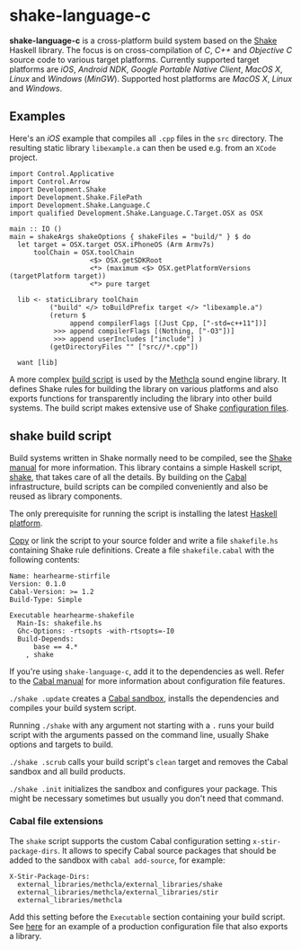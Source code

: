 # shake-language-c

**shake-language-c** is a cross-platform build system based on the [Shake][] Haskell library. The focus is on cross-compilation of *C*, *C++* and *Objective C* source code to various target platforms. Currently supported target platforms are *iOS*, *Android NDK*, *Google Portable Native Client*, *MacOS X*, *Linux* and *Windows* (*MinGW*). Supported host platforms are *MacOS X*, *Linux* and *Windows*.

## Examples

Here's an *iOS* example that compiles all `.cpp` files in the `src` directory. The resulting static library `libexample.a` can then be used e.g. from an `XCode` project.

    import Control.Applicative
    import Control.Arrow
    import Development.Shake
    import Development.Shake.FilePath
    import Development.Shake.Language.C
    import qualified Development.Shake.Language.C.Target.OSX as OSX

    main :: IO ()
    main = shakeArgs shakeOptions { shakeFiles = "build/" } $ do
      let target = OSX.target OSX.iPhoneOS (Arm Armv7s)
          toolChain = OSX.toolChain
                        <$> OSX.getSDKRoot
                        <*> (maximum <$> OSX.getPlatformVersions (targetPlatform target))
                        <*> pure target

      lib <- staticLibrary toolChain
              ("build" </> toBuildPrefix target </> "libexample.a")
              (return $ 
                   append compilerFlags [(Just Cpp, ["-std=c++11"])]
               >>> append compilerFlags [(Nothing, ["-O3"])]
               >>> append userIncludes ["include"] )
              (getDirectoryFiles "" ["src//*.cpp"])

      want [lib]

A more complex [build script](https://github.com/samplecount/methcla/tree/develop/Shake_Methcla.hs) is used by the [Methcla](http://methc.la) sound engine library. It defines Shake rules for building the library on various platforms and also exports functions for transparently including the library into other build systems. The build script makes extensive use of Shake [configuration files](https://github.com/samplecount/methcla/tree/develop/config).

## shake build script

Build systems written in Shake normally need to be compiled, see the [Shake manual][shake-manual] for more information. This library contains a simple Haskell script, [shake](https://github.com/samplecount/stir/blob/master/shake), that takes care of all the details. By building on the [Cabal][] infrastructure, build scripts can be compiled conveniently and also be reused as library components.

The only prerequisite for running the script is installing the latest [Haskell platform](http://www.haskell.org/platform/).

[Copy](https://raw.githubusercontent.com/samplecount/stir/master/shake) or link the script to your source folder and write a file `shakefile.hs` containing Shake rule definitions. Create a file `shakefile.cabal` with the following contents:

    Name: hearhearme-stirfile
    Version: 0.1.0
    Cabal-Version: >= 1.2
    Build-Type: Simple

    Executable hearhearme-shakefile
      Main-Is: shakefile.hs
      Ghc-Options: -rtsopts -with-rtsopts=-I0
      Build-Depends:
          base == 4.*
        , shake

If you're using `shake-language-c`, add it to the dependencies as well. Refer to the [Cabal manual][cabal] for more information about configuration file features.

`./shake .update` creates a [Cabal sandbox](http://www.haskell.org/cabal/users-guide/installing-packages.html#developing-with-sandboxes
), installs the dependencies and compiles your build system script.

Running `./shake` with any argument not starting with a `.` runs your build script with the arguments passed on the command line, usually Shake options and targets to build.

`./shake .scrub` calls your build script's `clean` target and removes the Cabal sandbox and all build products.

`./shake .init` initializes the sandbox and configures your package. This might be necessary sometimes but usually you don't need that command.

### Cabal file extensions

The `shake` script supports the custom Cabal configuration setting `x-stir-package-dirs`. It allows to specify Cabal source packages that should be added to the sandbox with `cabal add-source`, for example:

    X-Stir-Package-Dirs:
      external_libraries/methcla/external_libraries/shake
      external_libraries/methcla/external_libraries/stir
      external_libraries/methcla

Add this setting before the `Executable` section containing your build script. See [here](https://github.com/samplecount/methcla/blob/develop/shakefile.cabal) for an example of a production configuration file that also exports a library.

[cabal]: http://www.haskell.org/cabal/users-guide/
[shake]: https://github.com/ndmitchell/shake
[shake-manual]: https://github.com/ndmitchell/shake/blob/master/docs/Manual.md
